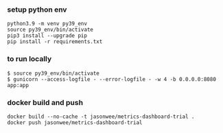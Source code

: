 ### setup python env
```
python3.9 -m venv py39_env
source py39_env/bin/activate
pip3 install --upgrade pip
pip install -r requirements.txt
```


### to run locally
```
$ source py39_env/bin/activate
$ gunicorn --access-logfile - --error-logfile - -w 4 -b 0.0.0.0:8080 app:app
```

### docker build and push
```
docker build --no-cache -t jasonwee/metrics-dashboard-trial .
docker push jasonwee/metrics-dashboard-trial
```

